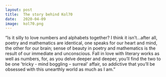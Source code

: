 ```yaml
---
layout: post
title:  The story behind Kol70
date:   2020-04-09
image:  kol70.png
---
```


 “Is it silly to love numbers and alphabets together? I think it isn’t…after all, poetry and mathematics are identical, one speaks for our heart and mind, the other for our brain; sense of beauty in poetry and mathematics is the result of our immediate and unconscious.
Fall in love with literary works as well as numbers, for, as you delve deeper and deeper, you’ll find the two to be one 'tricky - mind boggling – surreal' affair, so addictive that you’ll be obsessed with this unearthly world as much as I am.”

